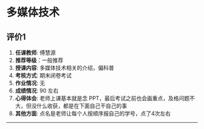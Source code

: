 # 多媒体技术

## 评价1

1. **任课教师**: 傅慧源
2. **推荐等级**：一般推荐
3. **授课内容**: 多媒体技术相关的介绍，偏科普
4. **考核方式**: 期末闭卷考试
5. **作业情况**: 无
6. **成绩情况**: 90 左右
7. **心得体会**: 老师上课基本就是念 PPT，最后考试之前也会画重点，及格问题不大，但没什么收获，都是在下面自己干自己的事
8. **其他方面**: 点名是老师让每个人按顺序报自己的学号，点了4次左右

---